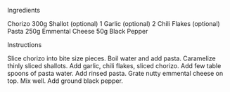 Ingredients

Chorizo 300g
Shallot (optional) 1
Garlic (optional) 2
Chili Flakes (optional)
Pasta 250g
Emmental Cheese 50g
Black Pepper

Instructions

Slice chorizo into bite size pieces.
Boil water and add pasta.
Caramelize thinly sliced shallots. Add garlic, chili flakes, sliced chorizo.
Add few table spoons of pasta water. Add rinsed pasta. Grate nutty emmental cheese on top.
Mix well. Add ground black pepper.
